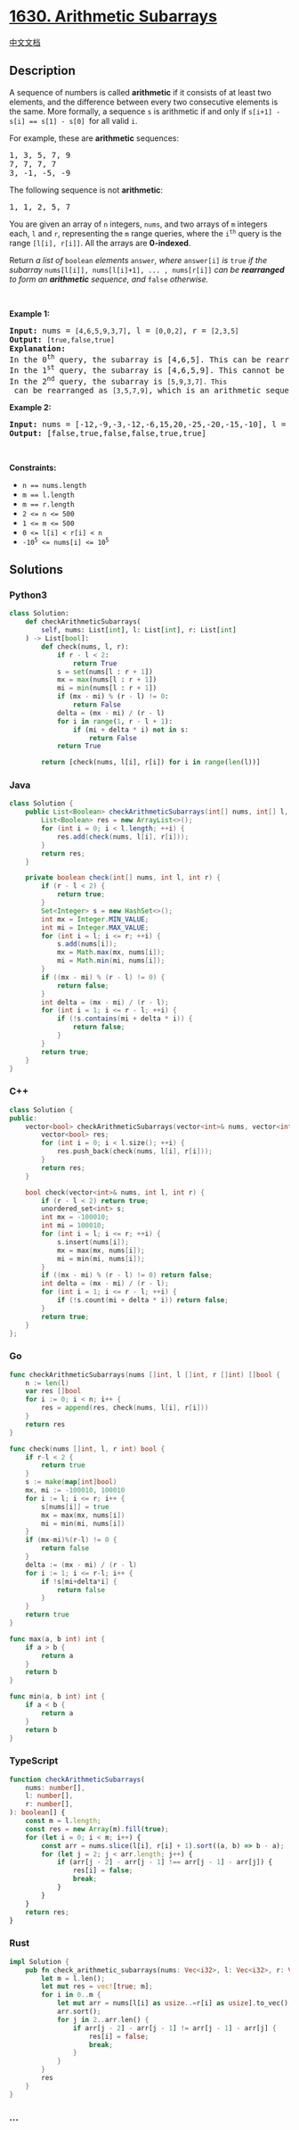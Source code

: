 # [1630. Arithmetic Subarrays](https://leetcode.com/problems/arithmetic-subarrays)

[中文文档](/solution/1600-1699/1630.Arithmetic%20Subarrays/README.md)

## Description

<p>A sequence of numbers is called <strong>arithmetic</strong> if it consists of at least two elements, and the difference between every two consecutive elements is the same. More formally, a sequence <code>s</code> is arithmetic if and only if <code>s[i+1] - s[i] == s[1] - s[0] </code>for all valid <code>i</code>.</p>

<p>For example, these are <strong>arithmetic</strong> sequences:</p>

<pre>
1, 3, 5, 7, 9
7, 7, 7, 7
3, -1, -5, -9</pre>

<p>The following sequence is not <strong>arithmetic</strong>:</p>

<pre>
1, 1, 2, 5, 7</pre>

<p>You are given an array of <code>n</code> integers, <code>nums</code>, and two arrays of <code>m</code> integers each, <code>l</code> and <code>r</code>, representing the <code>m</code> range queries, where the <code>i<sup>th</sup></code> query is the range <code>[l[i], r[i]]</code>. All the arrays are <strong>0-indexed</strong>.</p>

<p>Return <em>a list of </em><code>boolean</code> <em>elements</em> <code>answer</code><em>, where</em> <code>answer[i]</code> <em>is</em> <code>true</code> <em>if the subarray</em> <code>nums[l[i]], nums[l[i]+1], ... , nums[r[i]]</code><em> can be <strong>rearranged</strong> to form an <strong>arithmetic</strong> sequence, and</em> <code>false</code> <em>otherwise.</em></p>

<p>&nbsp;</p>
<p><strong class="example">Example 1:</strong></p>

<pre>
<strong>Input:</strong> nums = <code>[4,6,5,9,3,7]</code>, l = <code>[0,0,2]</code>, r = <code>[2,3,5]</code>
<strong>Output:</strong> <code>[true,false,true]</code>
<strong>Explanation:</strong>
In the 0<sup>th</sup> query, the subarray is [4,6,5]. This can be rearranged as [6,5,4], which is an arithmetic sequence.
In the 1<sup>st</sup> query, the subarray is [4,6,5,9]. This cannot be rearranged as an arithmetic sequence.
In the 2<sup>nd</sup> query, the subarray is <code>[5,9,3,7]. This</code> can be rearranged as <code>[3,5,7,9]</code>, which is an arithmetic sequence.</pre>

<p><strong class="example">Example 2:</strong></p>

<pre>
<strong>Input:</strong> nums = [-12,-9,-3,-12,-6,15,20,-25,-20,-15,-10], l = [0,1,6,4,8,7], r = [4,4,9,7,9,10]
<strong>Output:</strong> [false,true,false,false,true,true]
</pre>

<p>&nbsp;</p>
<p><strong>Constraints:</strong></p>

<ul>
	<li><code>n == nums.length</code></li>
	<li><code>m == l.length</code></li>
	<li><code>m == r.length</code></li>
	<li><code>2 &lt;= n &lt;= 500</code></li>
	<li><code>1 &lt;= m &lt;= 500</code></li>
	<li><code>0 &lt;= l[i] &lt; r[i] &lt; n</code></li>
	<li><code>-10<sup>5</sup> &lt;= nums[i] &lt;= 10<sup>5</sup></code></li>
</ul>

## Solutions

<!-- tabs:start -->

### **Python3**

```python
class Solution:
    def checkArithmeticSubarrays(
        self, nums: List[int], l: List[int], r: List[int]
    ) -> List[bool]:
        def check(nums, l, r):
            if r - l < 2:
                return True
            s = set(nums[l : r + 1])
            mx = max(nums[l : r + 1])
            mi = min(nums[l : r + 1])
            if (mx - mi) % (r - l) != 0:
                return False
            delta = (mx - mi) / (r - l)
            for i in range(1, r - l + 1):
                if (mi + delta * i) not in s:
                    return False
            return True

        return [check(nums, l[i], r[i]) for i in range(len(l))]
```

### **Java**

```java
class Solution {
    public List<Boolean> checkArithmeticSubarrays(int[] nums, int[] l, int[] r) {
        List<Boolean> res = new ArrayList<>();
        for (int i = 0; i < l.length; ++i) {
            res.add(check(nums, l[i], r[i]));
        }
        return res;
    }

    private boolean check(int[] nums, int l, int r) {
        if (r - l < 2) {
            return true;
        }
        Set<Integer> s = new HashSet<>();
        int mx = Integer.MIN_VALUE;
        int mi = Integer.MAX_VALUE;
        for (int i = l; i <= r; ++i) {
            s.add(nums[i]);
            mx = Math.max(mx, nums[i]);
            mi = Math.min(mi, nums[i]);
        }
        if ((mx - mi) % (r - l) != 0) {
            return false;
        }
        int delta = (mx - mi) / (r - l);
        for (int i = 1; i <= r - l; ++i) {
            if (!s.contains(mi + delta * i)) {
                return false;
            }
        }
        return true;
    }
}
```

### **C++**

```cpp
class Solution {
public:
    vector<bool> checkArithmeticSubarrays(vector<int>& nums, vector<int>& l, vector<int>& r) {
        vector<bool> res;
        for (int i = 0; i < l.size(); ++i) {
            res.push_back(check(nums, l[i], r[i]));
        }
        return res;
    }

    bool check(vector<int>& nums, int l, int r) {
        if (r - l < 2) return true;
        unordered_set<int> s;
        int mx = -100010;
        int mi = 100010;
        for (int i = l; i <= r; ++i) {
            s.insert(nums[i]);
            mx = max(mx, nums[i]);
            mi = min(mi, nums[i]);
        }
        if ((mx - mi) % (r - l) != 0) return false;
        int delta = (mx - mi) / (r - l);
        for (int i = 1; i <= r - l; ++i) {
            if (!s.count(mi + delta * i)) return false;
        }
        return true;
    }
};
```

### **Go**

```go
func checkArithmeticSubarrays(nums []int, l []int, r []int) []bool {
	n := len(l)
	var res []bool
	for i := 0; i < n; i++ {
		res = append(res, check(nums, l[i], r[i]))
	}
	return res
}

func check(nums []int, l, r int) bool {
	if r-l < 2 {
		return true
	}
	s := make(map[int]bool)
	mx, mi := -100010, 100010
	for i := l; i <= r; i++ {
		s[nums[i]] = true
		mx = max(mx, nums[i])
		mi = min(mi, nums[i])
	}
	if (mx-mi)%(r-l) != 0 {
		return false
	}
	delta := (mx - mi) / (r - l)
	for i := 1; i <= r-l; i++ {
		if !s[mi+delta*i] {
			return false
		}
	}
	return true
}

func max(a, b int) int {
	if a > b {
		return a
	}
	return b
}

func min(a, b int) int {
	if a < b {
		return a
	}
	return b
}
```

### **TypeScript**

```ts
function checkArithmeticSubarrays(
    nums: number[],
    l: number[],
    r: number[],
): boolean[] {
    const m = l.length;
    const res = new Array(m).fill(true);
    for (let i = 0; i < m; i++) {
        const arr = nums.slice(l[i], r[i] + 1).sort((a, b) => b - a);
        for (let j = 2; j < arr.length; j++) {
            if (arr[j - 2] - arr[j - 1] !== arr[j - 1] - arr[j]) {
                res[i] = false;
                break;
            }
        }
    }
    return res;
}
```

### **Rust**

```rust
impl Solution {
    pub fn check_arithmetic_subarrays(nums: Vec<i32>, l: Vec<i32>, r: Vec<i32>) -> Vec<bool> {
        let m = l.len();
        let mut res = vec![true; m];
        for i in 0..m {
            let mut arr = nums[l[i] as usize..=r[i] as usize].to_vec();
            arr.sort();
            for j in 2..arr.len() {
                if arr[j - 2] - arr[j - 1] != arr[j - 1] - arr[j] {
                    res[i] = false;
                    break;
                }
            }
        }
        res
    }
}
```

### **...**

```

```

<!-- tabs:end -->
